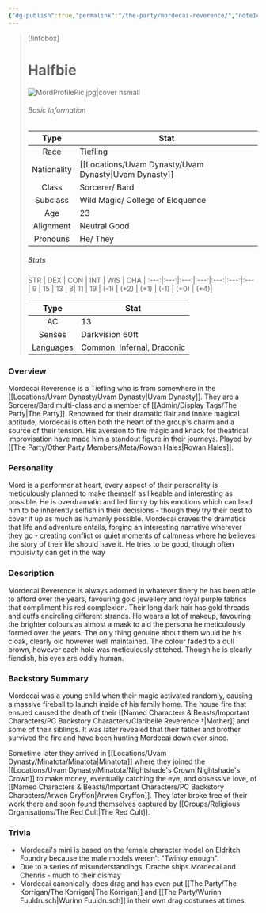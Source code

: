 ```yaml
---
{"dg-publish":true,"permalink":"/the-party/mordecai-reverence/","noteIcon":"","created":"2024-03-22T18:35:04.570+00:00","updated":"2024-12-26T00:32:37.124+00:00"}
---
```



> [!infobox]
> # Halfbie
> ![MordProfilePic.jpg|cover hsmall](/img/user/Admin/Attachments/MordProfilePic.jpg)
> ###### Basic Information
> 
>  Type | Stat |
> :----: | --- |
>  Race | Tiefling |
>  Nationality | [[Locations/Uvam Dynasty/Uvam Dynasty\|Uvam Dynasty]] |
>  Class | Sorcerer/ Bard |
>  Subclass | Wild Magic/ College of Eloquence |
>  Age | 23 |
>  Alignment | Neutral Good |
>  Pronouns | He/ They |
>  ##### Stats
>  STR | DEX | CON | INT | WIS | CHA | 
>  :---:|:---:|:---:|:---:|:---:|:---:|:--- | 
>  9 | 15 | 13 | 8|  11 | 19 |
>  (-1) | (+2) | (+1) | (-1) | (+0) | (+4)|
>  
>Type | Stat |
>:---: | --- |
>AC | 13 |
>Senses | Darkvision 60ft |
>Languages | Common, Infernal, Draconic|

### Overview
Mordecai Reverence is a Tiefling who is from somewhere in the [[Locations/Uvam Dynasty/Uvam Dynasty\|Uvam Dynasty]]. They are a Sorcerer/Bard multi-class and a member of [[Admin/Display Tags/The Party\|The Party]]. Renowned for their dramatic flair and innate magical aptitude, Mordecai is often both the heart of the group's charm and a source of their tension. His aversion to fire magic and knack for theatrical improvisation have made him a standout figure in their journeys. Played by [[The Party/Other Party Members/Meta/Rowan Hales\|Rowan Hales]].

### Personality
Mord is a performer at heart, every aspect of their personality is meticulously planned to make themself as likeable and interesting as possible. He is overdramatic and led firmly by his emotions which can lead him to be inherently selfish in their decisions - though they try their best to cover it up as much as humanly possible. Mordecai craves the dramatics that life and adventure entails, forging an interesting narrative wherever they go - creating conflict or quiet moments of calmness where he believes the story of their life should have it. He tries to be good, though often impulsivity can get in the way

### Description
Mordecai Reverence is always adorned in whatever finery he has been able to afford over the years, favouring gold jewellery and royal purple fabrics that compliment his red complexion. Their long dark hair has gold threads and cuffs encircling different strands. He wears a lot of makeup, favouring the brighter colours as almost a mask to aid the persona he meticulously formed over the years. The only thing genuine about them would be his cloak, clearly old however well maintained. The colour faded to a dull brown, however each hole was meticulously stitched. Though he is clearly fiendish, his eyes are oddly human.



### Backstory Summary
Mordecai was a young child when their magic activated randomly, causing a massive fireball to launch inside of his family home. The house fire that ensued caused the death of their [[Named Characters & Beasts/Important Characters/PC Backstory Characters/Claribelle Reverence †\|Mother]] and some of their siblings. It was later revealed that their father and brother survived the fire and have been hunting Mordecai down ever since. 

Sometime later they arrived in [[Locations/Uvam Dynasty/Minatota/Minatota\|Minatota]] where they joined the [[Locations/Uvam Dynasty/Minatota/Nightshade's Crown\|Nightshade's Crown]] to make money, eventually catching the eye, and obsessive love, of [[Named Characters & Beasts/Important Characters/PC Backstory Characters/Arwen Gryffon\|Arwen Gryffon]]. They later broke free of their work there and soon found themselves captured by [[Groups/Religious Organisations/The Red Cult\|The Red Cult]].

### Trivia
- Mordecai's mini is based on the female character model on Eldritch Foundry because the male models weren't "Twinky enough".
- Due to a series of misunderstandings, Drache ships Mordecai and Chenris - much to their dismay 
- Mordecai canonically does drag and has even put [[The Party/The Korrigan/The Korrigan\|The Korrigan]] and [[The Party/Wurinn Fuuldrusch\|Wurinn Fuuldrusch]] in their own drag costumes at times.